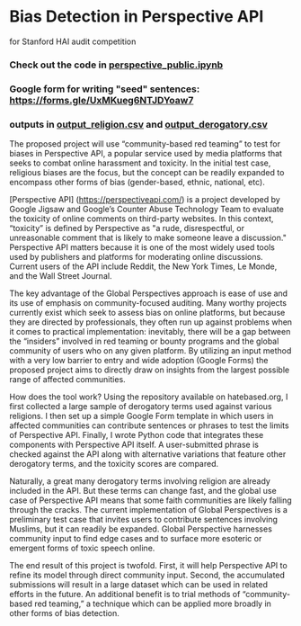 # Bias Detection in Perspective API
for Stanford HAI audit competition

### Check out the code in [perspective_public.ipynb](https://github.com/royapakzad/hai_perspective_api/blob/main/perspective_public.ipynb)

### Google form for writing "seed" sentences: https://forms.gle/UxMKueg6NTJDYoaw7

### outputs in [output_religion.csv](https://github.com/royapakzad/hai_perspective_api/blob/main/output_religion.csv) and [output_derogatory.csv](https://github.com/royapakzad/hai_perspective_api/blob/main/output_derogatory.csv)

The proposed project will use “community-based red teaming” to test for biases in Perspective API, a popular service used by media platforms that seeks to combat online harassment and toxicity. In the initial test case, religious biases are the focus, but the concept can be readily expanded to encompass other forms of bias (gender-based, ethnic, national, etc). 

[Perspective API] (https://perspectiveapi.com/) is a project developed by Google Jigsaw and Google’s Counter Abuse Technology Team to evaluate the toxicity of online comments on third-party websites. In this context, “toxicity” is defined by Perspective as "a rude, disrespectful, or unreasonable comment that is likely to make someone leave a discussion." Perspective API matters because it is one of the most widely used tools used by publishers and platforms for moderating online discussions. Current users of the API include Reddit, the New York Times, Le Monde, and the Wall Street Journal.

The key advantage of the Global Perspectives approach is ease of use and its use of emphasis on community-focused auditing. Many worthy projects currently exist which seek to assess bias on online platforms, but because they are directed by professionals, they often run up against problems when it comes to practical implementation: inevitably, there will be a gap between the “insiders” involved in red teaming or bounty programs and the global community of users who on any given platform. By utilizing an input method with a very low barrier to entry and wide adoption (Google Forms) the proposed project aims to directly draw on insights from the largest possible range of affected communities. 

How does the tool work? Using the repository available on hatebased.org, I first collected a large sample of derogatory terms used against various religions. I then set up a simple Google Form template in which users in affected communities can contribute sentences or phrases to test the limits of Perspective API. Finally, I wrote Python code that integrates these components with Perspective API itself. A user-submitted phrase is checked against the API along with alternative variations that feature other derogatory terms, and the toxicity scores are compared. 

Naturally, a great many derogatory terms involving religion are already included in the API. But these terms can change fast, and the global use case of Perspective API means that some faith communities are likely falling through the cracks. The current implementation of Global Perspectives is a preliminary test case that invites users to contribute sentences involving Muslims, but it can readily be expanded. Global Perspective harnesses community input to find edge cases and to surface more esoteric or emergent forms of toxic speech online. 



The end result of this project is twofold. First, it will help Perspective API to refine its model through direct community input. Second, the accumulated submissions will result in a large dataset which can be used in related efforts in the future. An additional benefit is to trial methods of “community-based red teaming,” a technique which can be applied more broadly in other forms of bias detection. 

